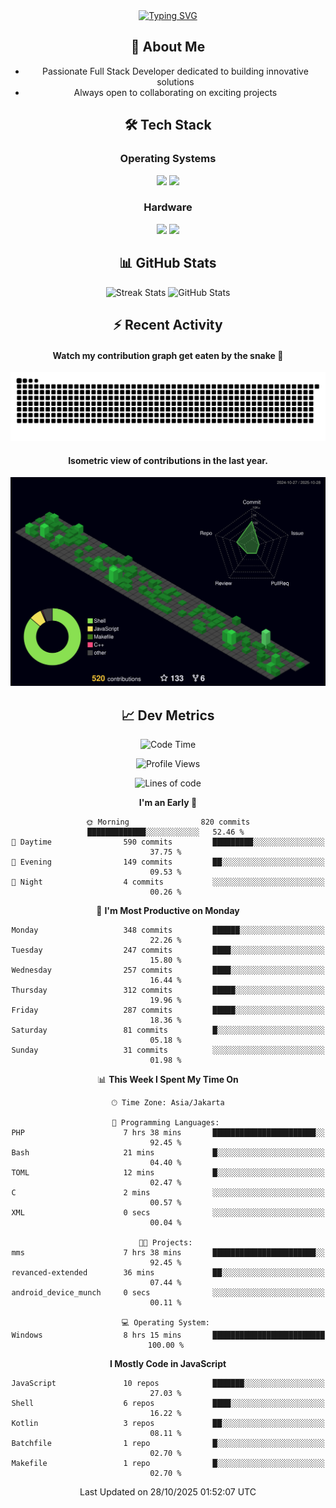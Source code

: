 <div align="center" style="max-width: 900px; margin: auto;">
<a href="https://github.com/thunderkex">
  <img src="https://readme-typing-svg.herokuapp.com?font=Fira+Code&pause=1000&center=true&vCenter=true&width=435&lines=Ha+ha!+I+am+here!;Told+you+a+storm+was+coming!" alt="Typing SVG" />
</a>

## 👋 About Me
- Passionate Full Stack Developer dedicated to building innovative solutions
- Always open to collaborating on exciting projects

## 🛠️ Tech Stack
### Operating Systems
<a href="#"><img src="https://img.shields.io/badge/Linux-FCC624?style=flat&logo=linux&logoColor=black"></a>
<a href="#"><img src="https://img.shields.io/badge/Windows-0078D6?style=flat&logo=windows&logoColor=white"></a>

### Hardware
<a href="#"><img src="https://img.shields.io/badge/Raspberry%20Pi-C51A4A?style=flat&logo=raspberrypi&logoColor=white"></a>
<a href="#"><img src="https://img.shields.io/badge/Arduino-00979D?style=flat&logo=Arduino&logoColor=white"></a>

## 📊 GitHub Stats
<div align="center">
  <img src="https://streak-stats.demolab.com?user=thunderkex&theme=tokyonight-duo&border_radius=20" alt="Streak Stats" />
  <img src="https://github-readme-stats.vercel.app/api?username=thunderkex&show_icons=true&theme=tokyonight&border_radius=20" alt="GitHub Stats" />
</div>

## ⚡ Recent Activity
<h4>Watch my contribution graph get eaten by the snake 🐍</h4>
<img width="600em" alt="thunderkex's Github commit snake" src="https://raw.githubusercontent.com/thunderkex/thunderkex/output/grid-snake-ov.svg" />

<h4>Isometric view of contributions in the last year.</h4>
<a href="./profile-3d-contrib/profile-night-green.svg">
	<img width="600em" src="./profile-3d-contrib/profile-night-green.svg">
</a>

## 📈 Dev Metrics
<!--START_SECTION:waka-->
![Code Time](http://img.shields.io/badge/Code%20Time-1%2C654%20hrs%2030%20mins-blue)

![Profile Views](http://img.shields.io/badge/Profile%20Views-4-blue)

![Lines of code](https://img.shields.io/badge/From%20Hello%20World%20I%27ve%20Written-3.5%20million%20lines%20of%20code-blue)

**I'm an Early 🐤** 

```text
🌞 Morning                820 commits         █████████████░░░░░░░░░░░░   52.46 % 
🌆 Daytime                590 commits         █████████░░░░░░░░░░░░░░░░   37.75 % 
🌃 Evening                149 commits         ██░░░░░░░░░░░░░░░░░░░░░░░   09.53 % 
🌙 Night                  4 commits           ░░░░░░░░░░░░░░░░░░░░░░░░░   00.26 % 
```
📅 **I'm Most Productive on Monday** 

```text
Monday                   348 commits         ██████░░░░░░░░░░░░░░░░░░░   22.26 % 
Tuesday                  247 commits         ████░░░░░░░░░░░░░░░░░░░░░   15.80 % 
Wednesday                257 commits         ████░░░░░░░░░░░░░░░░░░░░░   16.44 % 
Thursday                 312 commits         █████░░░░░░░░░░░░░░░░░░░░   19.96 % 
Friday                   287 commits         █████░░░░░░░░░░░░░░░░░░░░   18.36 % 
Saturday                 81 commits          █░░░░░░░░░░░░░░░░░░░░░░░░   05.18 % 
Sunday                   31 commits          ░░░░░░░░░░░░░░░░░░░░░░░░░   01.98 % 
```


📊 **This Week I Spent My Time On** 

```text
🕑︎ Time Zone: Asia/Jakarta

💬 Programming Languages: 
PHP                      7 hrs 38 mins       ███████████████████████░░   92.45 % 
Bash                     21 mins             █░░░░░░░░░░░░░░░░░░░░░░░░   04.40 % 
TOML                     12 mins             █░░░░░░░░░░░░░░░░░░░░░░░░   02.47 % 
C                        2 mins              ░░░░░░░░░░░░░░░░░░░░░░░░░   00.57 % 
XML                      0 secs              ░░░░░░░░░░░░░░░░░░░░░░░░░   00.04 % 

🐱‍💻 Projects: 
mms                      7 hrs 38 mins       ███████████████████████░░   92.45 % 
revanced-extended        36 mins             ██░░░░░░░░░░░░░░░░░░░░░░░   07.44 % 
android_device_munch     0 secs              ░░░░░░░░░░░░░░░░░░░░░░░░░   00.11 % 

💻 Operating System: 
Windows                  8 hrs 15 mins       █████████████████████████   100.00 % 
```

**I Mostly Code in JavaScript** 

```text
JavaScript               10 repos            ███████░░░░░░░░░░░░░░░░░░   27.03 % 
Shell                    6 repos             ████░░░░░░░░░░░░░░░░░░░░░   16.22 % 
Kotlin                   3 repos             ██░░░░░░░░░░░░░░░░░░░░░░░   08.11 % 
Batchfile                1 repo              █░░░░░░░░░░░░░░░░░░░░░░░░   02.70 % 
Makefile                 1 repo              █░░░░░░░░░░░░░░░░░░░░░░░░   02.70 % 
```




 Last Updated on 28/10/2025 01:52:07 UTC
<!--END_SECTION:waka-->
</div>
